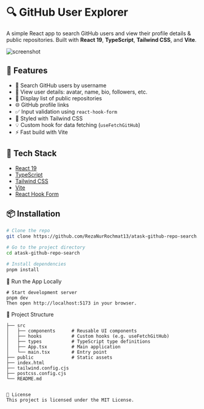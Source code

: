 # 🔍 GitHub User Explorer

A simple React app to search GitHub users and view their profile details & public repositories. Built with **React 19**, **TypeScript**, **Tailwind CSS**, and **Vite**.

![screenshot](https://github.com/RezaNurRochmat13/atask-github-repo-search/assets/your-screenshot.png)

## 🚀 Features

- 🔎 Search GitHub users by username
- 📄 View user details: avatar, name, bio, followers, etc.
- 📁 Display list of public repositories
- 🌐 GitHub profile links
- ✅ Input validation using `react-hook-form`
- 🎨 Styled with Tailwind CSS
- 💡 Custom hook for data fetching (`useFetchGitHub`)
- ⚡ Fast build with Vite

## 🧰 Tech Stack

- [React 19](https://react.dev/)
- [TypeScript](https://www.typescriptlang.org/)
- [Tailwind CSS](https://tailwindcss.com/)
- [Vite](https://vitejs.dev/)
- [React Hook Form](https://react-hook-form.com/)

## 📦 Installation

```bash
# Clone the repo
git clone https://github.com/RezaNurRochmat13/atask-github-repo-search.git

# Go to the project directory
cd atask-github-repo-search

# Install dependencies
pnpm install
```

🧪 Run the App Locally
```
# Start development server
pnpm dev
Then open http://localhost:5173 in your browser.
```

📂 Project Structure
```
├── src
│   ├── components      # Reusable UI components
│   ├── hooks           # Custom hooks (e.g. useFetchGitHub)
│   ├── types           # TypeScript type definitions
│   ├── App.tsx         # Main application
│   └── main.tsx        # Entry point
├── public              # Static assets
├── index.html
├── tailwind.config.cjs
├── postcss.config.cjs
└── README.md
```

```

📝 License
This project is licensed under the MIT License.